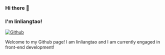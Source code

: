 ### Hi there 👋

### I'm linliangtao!

[![Github](https://img.shields.io/badge/-Github-000?style=flat&logo=Github&logoColor=white)](https://github.com/Linliangtao)

<!-- [![Linkedin](https://img.shields.io/badge/-LinkedIn-blue?style=flat&logo=Linkedin&logoColor=white)](https://www.linkedin.com/in/froldanzafra/) -->
<!-- [![Gmail](https://img.shields.io/badge/-Gmail-c14438?style=flat&logo=Gmail&logoColor=white)](mailto:Fernando.Roldan.Zafra@gmail.com) -->

Welcome to my Github page! I am linliangtao and I am currently engaged in front-end development!

<!-- <img align="right" alt="img" src="https://github.com/FernandoRoldan93/FernandoRoldan93/blob/master/cover_image.jpg" width="50%" height="auto" /> -->

<!-- #### 🔭 Things I am currently working on:

-   :rocket: Finish my Master Degree
-   🌱 Add an English documentation and restructure some projects I already did for my degree and Master.
    -   [TFG (Degree's final thesis)](https://github.com/FernandoRoldan93/TFG)
    -   [MII Spark](https://github.com/FernandoRoldan93/MII_Spark)
    -   [IEEE-CIS Fraud Detection](https://github.com/FernandoRoldan93/MII_SIGE/tree/master/Laboratory_works/Practice_1)
    -   [UCI ML Drug Review analysis](https://github.com/FernandoRoldan93/TID_MII)
    -   And so on...
-   Taking online courses about Data Science and Machine Learning
-   Adding posts about Machine Learning/Big Data/Software development to my personal [webpage](https://roldanzafra.com).

#### :muscle: Things I am challenging myself with:

-   Trying to be more exhaustive documenting my projects
-   Coding at least 4 hours a day
-   Exercising 3 days a week
-   Improving my CV with some education apart from university

#### :computer: Programming languages and tools: -->

<!--

<p>
	<img width="50%" align="right" src="https://github-readme-stats.vercel.app/api?username=linliangtao&show_icons=true&hide_border=true" />

<!-- <code><img width="10%" src="https://www.vectorlogo.zone/logos/java/java-ar21.svg"></code> -->
<!-- <code><img width="10%" src="https://www.vectorlogo.zone/logos/python/python-ar21.svg"></code> -->
<!-- <code><img width="8%" src="https://www.vectorlogo.zone/logos/r-project/r-project-icon.svg"></code> -->
<!-- <br />
<code><img width="10%" src="https://www.vectorlogo.zone/logos/pocoo_flask/pocoo_flask-ar21.svg"></code>
<code><img width="10%" src="https://www.vectorlogo.zone/logos/mysql/mysql-ar21.svg"></code>
<code><img width="10%" src="https://www.vectorlogo.zone/logos/mongodb/mongodb-ar21.svg"></code>
<br />
<code><img width="10%" src="https://www.vectorlogo.zone/logos/apache_spark/apache_spark-ar21.svg"></code>
<code><img width="10%" src="https://www.vectorlogo.zone/logos/apache_hadoop/apache_hadoop-ar21.svg"></code>
<code><img width="10%" src="https://www.vectorlogo.zone/logos/git-scm/git-scm-ar21.svg"></code>

</p> -->
